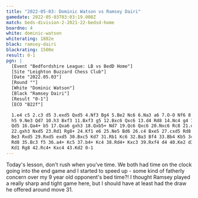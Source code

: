 ```yaml
---
title: "2022-05-03: Dominic Watson vs Ramsey Dairi"
gamedate: 2022-05-03T03:03:19.008Z
match: beds-division-2-2021-22-bedsd-home
boardno: 4
white: dominic-watson
whiterating: 1882e
black: ramsey-dairi
blackrating: 1500e
result: 0-1
pgn: |
  [Event "Bedfordshire League: LB vs BedD Home"]
  [Site "Leighton Buzzard Chess Club"]
  [Date "2022.05.03"]
  [Round ""]
  [White "Dominic Watson"]
  [Black "Ramsey Dairi"]
  [Result "0-1"]
  [ECO "B22f"]

  1.e4 c5 2.c3 d5 3.exd5 Qxd5 4.Nf3 Bg4 5.Be2 Nc6 6.Na3 a6 7.O-O Nf6 8.Nc2 
  h5 9.Ne3 Qd7 10.h3 Bxf3 11.Bxf3 g5 12.Bxc6 Qxc6 13.d4 Rd8 14.Nc4 g4 15.Ne5
  Qd5 16.Qa4+ b5 17.Qxa6 gxh3 18.Qxb5+ Nd7 19.Qc6 Qxc6 20.Nxc6 Rc8 21.d5 Nf6
  22.gxh3 Nxd5 23.Rd1 Rg8+ 24.Kf1 e6 25.Ne5 Bd6 26.c4 Bxe5 27.cxd5 Rd8 28.
  Be3 Rxd5 29.Rxd5 exd5 30.Bxc5 Kd7 31.Rb1 Kc6 32.Ba3 Bf4 33.Bb4 Kb5 34.Rd1 
  Rd8 35.Bc3 f5 36.a4+ Kc5 37.b4+ Kc4 38.Rd4+ Kxc3 39.Rxf4 d4 40.Ke2 d3+ 41.
  Kd1 Rg8 42.Rc4+ Kxc4 43.Kd2 0-1
---
```

Today's lesson, don't rush when you've time. We both had time on the clock going into the end game and I started to speed up - some kind of fatherly concern over my 9 year old opponent's bed time?! I thought Ramsey played a really sharp and tight game here, but I should have at least had the draw he offered around move 31.